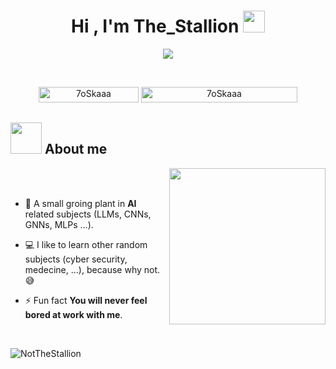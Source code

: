 <h1 align="center">Hi , I'm The_Stallion <img src="https://media.giphy.com/media/hvRJCLFzcasrR4ia7z/giphy.gif" width="35"></h1>
<p align="center">
  <a href="https://github.com/DenverCoder1/readme-typing-svg"><img src="https://readme-typing-svg.herokuapp.com?font=Time+New+Roman&color=%23C8BE25&size=25&center=true&vCenter=true&width=600&height=100&lines=Software+Engineer+@bld.ai;Computer+Science+Student;Competitive+Programmer;2x+ACPC+Finalist;Expert+on+Codeforces;Division+1+on+Codechef+(5+Stars);4+Kyu+on+Atcoder;Always+learning+new+things"></a>
</p>


<br>

<p align="center"> 
	<img src="https://komarev.com/ghpvc/?username=7oSkaaa&label=Profile%20views&color=0047AB&style=plastic?" alt="7oSkaaa" height=25px, width=160px/> 
	<!---
		<a href = "https://commits.top/egypt.html" target="_blank">
			<img src="https://aktive.tk/egypt/7oSkaaa?color=red" alt="Most Active Users" target="_blank" height=25px, width=250px/> 
		</a>
	-->
	<a href = "https://commits.top/egypt.html" target="_blank">
		<img src="https://enfsgag3ayy6w9q.m.pipedream.net/&style=plastic" alt="7oSkaaa" target="_blank" height=25px, width=250px/> 
	</a>

</p>

	
## <picture><img src = "https://i.giphy.com/media/v1.Y2lkPTc5MGI3NjExODZoZnhtY2htOWdxeDZ5dGRuNTNyanVzNmR1YWsxemZicnBkZjNjZSZlcD12MV9pbnRlcm5hbF9naWZfYnlfaWQmY3Q9Zw/R0UrwHLnhwnlu/giphy.gif?raw=true" width = 50px></picture> About me

<picture> <img align="right" src="https://i.giphy.com/media/v1.Y2lkPTc5MGI3NjExODZoZnhtY2htOWdxeDZ5dGRuNTNyanVzNmR1YWsxemZicnBkZjNjZSZlcD12MV9pbnRlcm5hbF9naWZfYnlfaWQmY3Q9Zw/R0UrwHLnhwnlu/giphy.gif?raw=true" width = 250px></picture>

<br><br>

- 🌱 A small groing plant in **AI** related subjects (LLMs, CNNs, GNNs, MLPs ...).
          
- 💻 I like to learn other random subjects (cyber security, medecine, ...), because why not. 😅

- ⚡ Fun fact **You will never feel bored at work with me**.

<br>

<p align="left"> <img src="https://komarev.com/ghpvc/?username=NotTheStallion&label=Profile%20views&color=0e75b6&style=flat" alt="NotTheStallion" /> </p>


